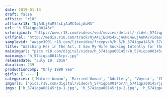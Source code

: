 ```yaml
---
date: 2019-01-13
draft: false
affsite: "r18"
afflinkr18: "NjA4LjEuMS4xLjAuMC4wLjAuMA"
url: "h_574iqpa00145r"
urloriginal: "http://www.r18.com/videos/vod/movies/detail/-/id=h_574iqpa00145r"
urlfinal: "http://media.r18.com/track/NjA4LjEuMS4xLjAuMC4wLjAuMA/videos/vod/movies/detail/-/id=h_574iqpa00145r"
samplevid: "awspv3001.r18.com/litevideo/freepv/h/h_5/h_574iqpa145/h_574iqpa145_dmb_w.mp4"
title: "Watching Her in the Act, I Saw My Wife Sucking Intently for the First Time"
mainimgurl: "pics.r18.com/digital/video/h_574iqpa00145r/h_574iqpa00145rps.jpg"
mainimgs: "h_574iqpa00145rps.jpg"
releasedate: "July 19, 2018"
duration: 239
productioncomp: "Only 1980 Yen"
girls: ['----']
categories: ['Mature Woman', 'Married Woman', 'Adultery', 'Voyeur', 'Cheating Wife', 'Compilation', 'Over 4 Hours']
imgurls: ['pics.r18.com/digital/video/h_574iqpa00145r/h_574iqpa00145rjp-1.jpg', 'pics.r18.com/digital/video/h_574iqpa00145r/h_574iqpa00145rjp-2.jpg', 'pics.r18.com/digital/video/h_574iqpa00145r/h_574iqpa00145rjp-3.jpg', 'pics.r18.com/digital/video/h_574iqpa00145r/h_574iqpa00145rjp-4.jpg', 'pics.r18.com/digital/video/h_574iqpa00145r/h_574iqpa00145rjp-5.jpg', 'pics.r18.com/digital/video/h_574iqpa00145r/h_574iqpa00145rjp-6.jpg', 'pics.r18.com/digital/video/h_574iqpa00145r/h_574iqpa00145rjp-7.jpg', 'pics.r18.com/digital/video/h_574iqpa00145r/h_574iqpa00145rjp-8.jpg', 'pics.r18.com/digital/video/h_574iqpa00145r/h_574iqpa00145rjp-9.jpg', 'pics.r18.com/digital/video/h_574iqpa00145r/h_574iqpa00145rjp-10.jpg', 'pics.r18.com/digital/video/h_574iqpa00145r/h_574iqpa00145rjp-11.jpg', 'pics.r18.com/digital/video/h_574iqpa00145r/h_574iqpa00145rjp-12.jpg', 'pics.r18.com/digital/video/h_574iqpa00145r/h_574iqpa00145rjp-13.jpg', 'pics.r18.com/digital/video/h_574iqpa00145r/h_574iqpa00145rjp-14.jpg', 'pics.r18.com/digital/video/h_574iqpa00145r/h_574iqpa00145rjp-15.jpg', 'pics.r18.com/digital/video/h_574iqpa00145r/h_574iqpa00145rjp-16.jpg', 'pics.r18.com/digital/video/h_574iqpa00145r/h_574iqpa00145rjp-17.jpg', 'pics.r18.com/digital/video/h_574iqpa00145r/h_574iqpa00145rjp-18.jpg', 'pics.r18.com/digital/video/h_574iqpa00145r/h_574iqpa00145rjp-19.jpg', 'pics.r18.com/digital/video/h_574iqpa00145r/h_574iqpa00145rjp-20.jpg']
imgs: ['h_574iqpa00145rjp-1.jpg', 'h_574iqpa00145rjp-2.jpg', 'h_574iqpa00145rjp-3.jpg', 'h_574iqpa00145rjp-4.jpg', 'h_574iqpa00145rjp-5.jpg', 'h_574iqpa00145rjp-6.jpg', 'h_574iqpa00145rjp-7.jpg', 'h_574iqpa00145rjp-8.jpg', 'h_574iqpa00145rjp-9.jpg', 'h_574iqpa00145rjp-10.jpg', 'h_574iqpa00145rjp-11.jpg', 'h_574iqpa00145rjp-12.jpg', 'h_574iqpa00145rjp-13.jpg', 'h_574iqpa00145rjp-14.jpg', 'h_574iqpa00145rjp-15.jpg', 'h_574iqpa00145rjp-16.jpg', 'h_574iqpa00145rjp-17.jpg', 'h_574iqpa00145rjp-18.jpg', 'h_574iqpa00145rjp-19.jpg', 'h_574iqpa00145rjp-20.jpg']
---
```

